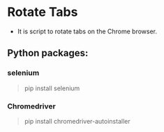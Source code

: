 # Rotate Tabs

- It is script to rotate tabs on the Chrome browser. 

## Python packages:

### selenium
> pip install selenium

### Chromedriver
> pip install chromedriver-autoinstaller